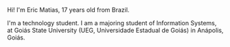 Hi! I'm Eric Matias, 17 years old from Brazil.

I'm a technology student. I am a majoring student of Information Systems, at Goiás State University (UEG, Universidade Estadual de Goiás) in Anápolis, Goiás.


